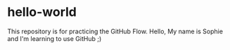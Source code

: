 # hello-world
This repository is for practicing the GitHub Flow.
Hello, My name is Sophie and I'm learning to use GitHub ;)
